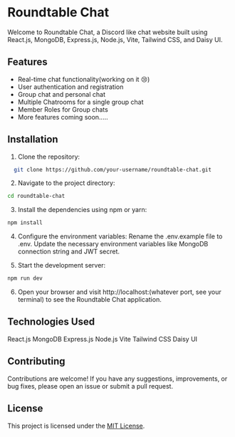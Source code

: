 # Roundtable Chat

Welcome to Roundtable Chat, a Discord like chat website built using React.js, MongoDB, Express.js, Node.js, Vite, Tailwind CSS, and Daisy UI.

## Features

- Real-time chat functionality(working on it 😢)
- User authentication and registration
- Group chat and personal chat
- Multiple Chatrooms for a single group chat
- Member Roles for Group chats
- More features coming soon.....

## Installation

1. Clone the repository:

```bash
  git clone https://github.com/your-username/roundtable-chat.git
```

2. Navigate to the project directory:

```bash
cd roundtable-chat
```

3. Install the dependencies using npm or yarn:

```bash
npm install
```

4. Configure the environment variables:
   Rename the .env.example file to .env.
   Update the necessary environment variables like MongoDB connection string and JWT secret.

5. Start the development server:

```bash
npm run dev
```

6. Open your browser and visit http://localhost:(whatever port, see your terminal) to see the Roundtable Chat application.

## Technologies Used

React.js
MongoDB
Express.js
Node.js
Vite
Tailwind CSS
Daisy UI

## Contributing

Contributions are welcome! If you have any suggestions, improvements, or bug fixes, please open an issue or submit a pull request.

## License

This project is licensed under the [MIT License](LICENSE).
